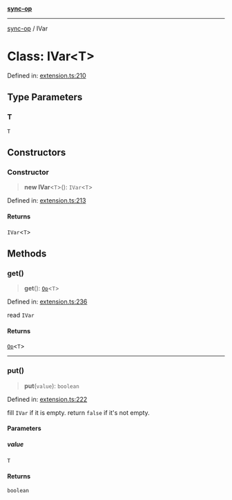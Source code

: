 [**sync-op**](../README.md)

***

[sync-op](../README.md) / IVar

# Class: IVar\<T\>

Defined in: [extension.ts:210](https://github.com/dhcmrlchtdj/sync-op/blob/93fe32636f3c6c188a811dfea276951b3e31f9bc/src/extension.ts#L210)

## Type Parameters

### T

`T`

## Constructors

### Constructor

> **new IVar**\<`T`\>(): `IVar`\<`T`\>

Defined in: [extension.ts:213](https://github.com/dhcmrlchtdj/sync-op/blob/93fe32636f3c6c188a811dfea276951b3e31f9bc/src/extension.ts#L213)

#### Returns

`IVar`\<`T`\>

## Methods

### get()

> **get**(): [`Op`](Op.md)\<`T`\>

Defined in: [extension.ts:236](https://github.com/dhcmrlchtdj/sync-op/blob/93fe32636f3c6c188a811dfea276951b3e31f9bc/src/extension.ts#L236)

read `IVar`

#### Returns

[`Op`](Op.md)\<`T`\>

***

### put()

> **put**(`value`): `boolean`

Defined in: [extension.ts:222](https://github.com/dhcmrlchtdj/sync-op/blob/93fe32636f3c6c188a811dfea276951b3e31f9bc/src/extension.ts#L222)

fill `IVar` if it is empty.
return `false` if it's not empty.

#### Parameters

##### value

`T`

#### Returns

`boolean`
